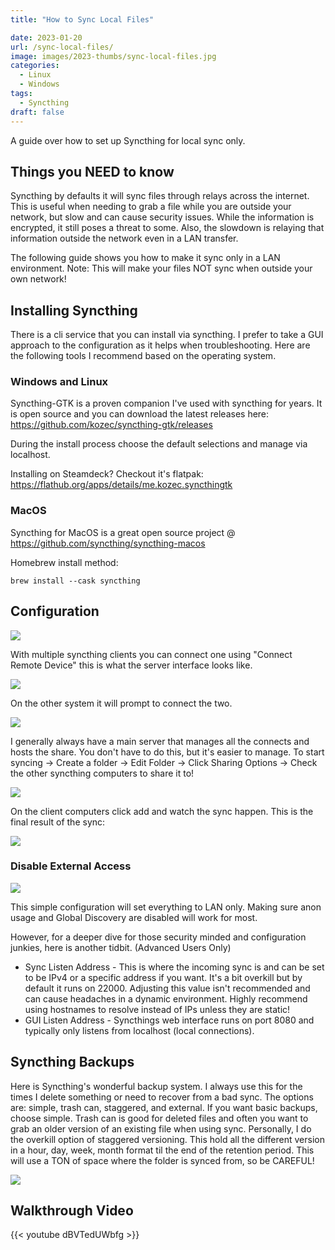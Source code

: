 ```yaml
---
title: "How to Sync Local Files"

date: 2023-01-20
url: /sync-local-files/
image: images/2023-thumbs/sync-local-files.jpg
categories:
  - Linux
  - Windows
tags:
  - Syncthing
draft: false
---
```

A guide over how to set up Syncthing for local sync only.
<!--more-->

## Things you NEED to know

Syncthing by defaults it will sync files through relays across the internet. This is useful when needing to grab a file while you are outside your network, but slow and can cause security issues. While the information is encrypted, it still poses a threat to some. Also, the slowdown is relaying that information outside the network even in a LAN transfer. 

The following guide shows you how to make it sync only in a LAN environment. Note: This will make your files NOT sync when outside your own network!

## Installing Syncthing

There is a cli service that you can install via syncthing. I prefer to take a GUI approach to the configuration as it helps when troubleshooting. Here are the following tools I recommend based on the operating system.

### Windows and Linux

Syncthing-GTK is a proven companion I've used with syncthing for years. It is open source and you can download the latest releases here: <https://github.com/kozec/syncthing-gtk/releases>

During the install process choose the default selections and manage via localhost.

Installing on Steamdeck? Checkout it's flatpak: <https://flathub.org/apps/details/me.kozec.syncthingtk>

### MacOS

Syncthing for MacOS is a great open source project @ <https://github.com/syncthing/syncthing-macos>

Homebrew install method:

```
brew install --cask syncthing
```
## Configuration

![](/images/2023/sync-local-files/config.png)

With multiple syncthing clients you can connect one using "Connect Remote Device" this is what the server interface looks like.

![](/images/2023/sync-local-files/server.png)

On the other system it will prompt to connect the two.

![](/images/2023/sync-local-files/client.png)

I generally always have a main server that manages all the connects and hosts the share. You don't have to do this, but it's easier to manage. To start syncing -> Create a folder -> Edit Folder -> Click Sharing Options -> Check the other syncthing computers to share it to!

![](/images/2023/sync-local-files/share.png)

On the client computers click add and watch the sync happen. This is the final result of the sync:

![](/images/2023/sync-local-files/final-sync.png)

### Disable External Access

![](/images/2023/sync-local-files/settings.png)

This simple configuration will set everything to LAN only. Making sure anon usage and Global Discovery are disabled will work for most.

However, for a deeper dive for those security minded and configuration junkies, here is another tidbit. (Advanced Users Only)

- Sync Listen Address - This is where the incoming sync is and can be set to be IPv4 or a specific address if you want. It's a bit overkill but by default it runs on 22000. Adjusting this value isn't recommended and can cause headaches in a dynamic environment. Highly recommend using hostnames to resolve instead of IPs unless they are static!
- GUI Listen Address - Syncthings web interface runs on port 8080 and typically only listens from localhost (local connections).

## Syncthing Backups

Here is Syncthing's wonderful backup system. I always use this for the times I delete something or need to recover from a bad sync. The options are: simple, trash can, staggered, and external. If you want basic backups, choose simple. Trash can is good for deleted files and often you want to grab an older version of an existing file when using sync. Personally, I do the overkill option of staggered versioning. This hold all the different version in a hour, day, week, month format til the end of the retention period. This will use a TON of space where the folder is synced from, so be CAREFUL!

![](/images/2023/sync-local-files/backup.png)

## Walkthrough Video

{{< youtube dBVTedUWbfg >}}

